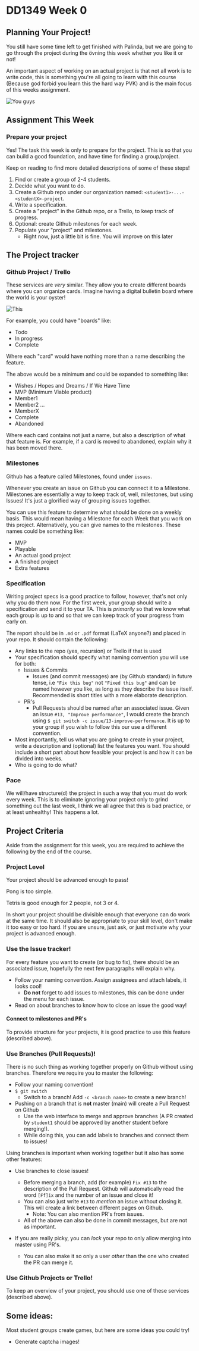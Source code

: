 # DD1349 Week 0
## Planning Your Project!
You still have some time left to get finished with Palinda, but we are going to go through the project during the övning this week whether you like it or not!  

An important aspect of working on an actual project is that not all work is to write code, this is something you're all going to learn with this course (Because god forbid you learn this the hard way PVK) and is the main focus of this weeks assignment.

![You guys](https://media.discordapp.net/attachments/683743508888420383/824768069137596436/FB_IMG_1614381517077.jpg)


## Assignment This Week
### Prepare your project
Yes! The task this week is only to prepare for the project. This is so that you can build a good foundation, and have time for finding a group/project.

Keep on reading to find more detailed descriptions of some of these steps!

1. Find or create a group of 2-4 students.
2. Decide what you want to do.
3. Create a Github repo under our organization named: `<student1>-...-<studentX>-project`.
4. Write a specification.
5. Create a "project" in the Github repo, or a Trello, to keep track of progress.
6. Optional: create Github milestones for each week.
7. Populate your "project" and milestones.
   * Right now, just a little bit is fine. You will improve on this later


## The Project tracker
### Github Project / Trello
These services are _very_ similar. They allow you to create different boards where you can organize cards. Imagine having a digital bulletin board where the world is your oyster!

![This](https://i.pinimg.com/originals/59/78/05/597805a79c234f3be72ef16594b350fc.jpg)

For example, you could have "boards" like:
   * Todo
   * In progress
   * Complete

Where each "card" would have nothing more than a name describing the feature.

The above would be a minimum and could be expanded to something like:

  * Wishes / Hopes and Dreams / If We Have Time
  * MVP (Minimum Viable product)
  * Member1
  * Member2
  ...
  * MemberX
  * Complete
  * Abandoned

Where each card contains not just a name, but also a description of what that feature is. For example, if a card is moved to abandoned, explain why it has been moved there.

### Milestones
Github has a feature called Milestones, found under `issues`. 

Whenever you create an issue on Github you can connect it to a Milestone. Milestones are essentially a way to keep track of, well, milestones, but using Issues! It's just a glorified way of grouping issues together.

You can use this feature to determine what should be done on a weekly basis. This would mean having a Milestone for each Week that you work on this project. Alternatively, you can give names to the milestones. These names could be something like:

* MVP
* Playable
* An actual good project
* A finished project
* Extra features

### Specification
Writing project specs is a good practice to follow, however, that's not only why you do them now. For the first week, your group should write a specification and send it to your TA. This is _primarily_ so that we know what each group is up to and so that we can keep track of your progress from early on. 

The report should be in `.md` or `.pdf` format (LaTeX anyone?) and placed in your repo. It should contain the following:

* Any links to the repo (yes, recursion) or Trello if that is used
* Your specification should specify what naming convention you will use for both:
    * Issues & Commits
      * Issues (and commit messages) are (by Github standard) in future tense, i.e `"Fix this bug"` not `"Fixed this bug"` and can be named however you like, as long as they describe the issue itself. Recommended is short titles with a more elaborate description.
    * PR's
      * Pull Requests should be named after an associated issue. Given an issue `#13, "Improve performance"`, I would create the branch using `$ git switch -c issue/13-improve-performance`. It is up to your group if you wish to follow this our use a different convention.
* Most importantly, tell us what you are going to create in your project, write a description and (optional) list the features you want. You should include a short part about how feasible your project is and how it can be divided into weeks.
* Who is going to do what?

### Pace
We will/have structure(d) the project in such a way that you must do work every week. This is to eliminate ignoring your project only to grind something out the last week, I think we all agree that this is bad practice, or at least unhealthy! This happens a lot.


## Project Criteria
Aside from the assignment for this week, you are required to achieve the following by the end of the course.

### Project Level
Your project should be advanced enough to pass!

Pong is too simple.

Tetris is good enough for 2 people, not 3 or 4.

In short your project should be divisible enough that everyone can do work at the same time. It should also be appropriate to your skill level, don't make it too easy or too hard. If you are unsure, just ask, or just motivate why your project is advanced enough.

### Use the Issue tracker!
For every feature you want to create (or bug to fix), there should be an associated issue, hopefully the next few paragraphs will explain why.

  * Follow your naming convention. Assign assignees and attach labels, it looks cool! 
    * **Do not** forget to add issues to milestones, this can be done under the menu for each issue. 
  * Read on about branches to know how to close an issue the good way!

#### Connect to milestones and PR's
To provide structure for your projects, it is good practice to use this feature (described above).

### Use Branches (Pull Requests)!
There is no such thing as working together properly on Github without using branches. Therefore we require you to master the following:

* Follow your naming convention!
* `$ git switch`
  * Switch to a branch! Add `-c <branch_name>` to create a new branch!
* Pushing on a branch that is **not** master (main) will create a Pull Request on Github
  * Use the web interface to merge and approve branches (A PR created by `student1` should be approved by another student before merging!).
  * While doing this, you can add labels to branches and connect them to issues!

Using branches is important when working together but it also has some other features:
* Use branches to close issues!
  * Before merging a branch, add (for example) `Fix #13` to the description of the Pull Request. Github will automatically read the word `[Ff]ix` and the number of an issue and close it!
  * You can also just write `#13` to _mention_ an issue without closing it. This will create a link between different pages on Github.
    * Note: You can also mention PR's from issues.
  * All of the above can also be done in commit messages, but are not as important.

* If you are really picky, you can _lock_ your repo to only allow merging into master using PR's.
  * You can also make it so only a user _other_ than the one who created the PR can merge it.

### Use Github Projects or Trello!
To keep an overview of your project, you should use one of these services (described above).

## Some ideas:
Most student groups create games, but here are some ideas you could try!

* Generate captcha images!
